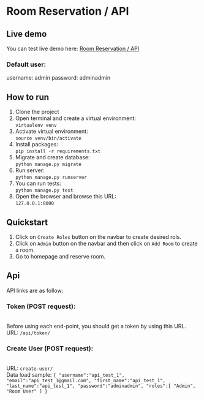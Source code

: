 # Room Reservation / API
## Live demo
You can test live demo here: [Room Reservation / API](https://ResRoom.ir)
### Default user:
username: admin
password: adminadmin
## How to run
1. Clone the project
2. Open terminal and create a virtual environment:
<br />```virtualenv venv```
3. Activate virtual environment:
<br />```source venv/bin/activate```
4. Install packages:
<br />```pip install -r requirements.txt```
5. Migrate and create database:
<br />```python manage.py migrate```
6. Run server:
<br />```python manage.py runserver```
7. You can run tests:
<br />```python manage.py test```
8. Open the browser and browse this URL:
<br />```127.0.0.1:8000```
## Quickstart
1. Click on ```Create Roles``` button on the navbar to create desired rols.
2. Click on ```Admin``` button on the navbar and then click on ```Add Room``` to create a room.
3. Go to homepage and reserve room.
## Api
API links are as follow:
### Token (POST request):
<br />Before using each end-point, you should get a token by using this URL.
<br />URL: ```/api/token/```
### Create User (POST request):
<br />URL: ```create-user/```
<br />Data load sample: ```{
   "username":"api_test_1",
   "email":"api_test_1@gmail.com",
   "first_name":"api_test_1",
   "last_name":"api_test_1",
   "password":"adminadmin",
   "roles":[
      "Admin",
      "Room User"
   ]
}```
